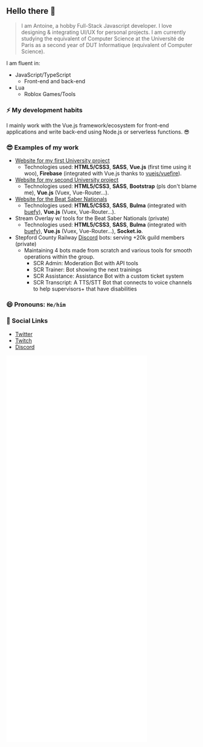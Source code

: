 ## Hello there 👋

> I am Antoine, a hobby Full-Stack Javascript developer. I love designing & integrating UI/UX for personal projects. I am currently studying the equivalent of Computer Science at the Université de Paris as a second year of DUT Informatique (equivalent of Computer Science).

I am fluent in:
- JavaScript/TypeScript
  - Front-end and back-end
- Lua
  - Roblox Games/Tools

### ⚡ My development habits

I mainly work with the Vue.js framework/ecosystem for front-end applications and write back-end using Node.js or serverless functions. 😎

### 😎 Examples of my work

- [Website for my first University project](https://pjs1.jiveoff.fr)
  - Technologies used: **HTML5/CSS3**, **SASS**, **Vue.js** (first time using it woo), **Firebase** (integrated with Vue.js thanks to [vuejs/vuefire](https://github.com/vuejs/vuefire)).
- [Website for my second University project](https://eweb.jiveoff.fr)
  - Technologies used: **HTML5/CSS3**, **SASS**, **Bootstrap** (pls don't blame me), **Vue.js** (Vuex, Vue-Router...).
- [Website for the Beat Saber Nationals](https://beatsabernationals.com)
  - Technologies used: **HTML5/CSS3**, **SASS**, **Bulma** (integrated with [buefy](https://github.com/buefy/buefy)), **Vue.js** (Vuex, Vue-Router...).
- Stream Overlay w/ tools for the Beat Saber Nationals (private)
  - Technologies used: **HTML5/CSS3**, **SASS**, **Bulma** (integrated with [buefy](https://github.com/buefy/buefy)), **Vue.js** (Vuex, Vue-Router...), **Socket.io**.  
- Stepford County Railway [Discord](https://discord.gg/scr) bots: serving +20k guild members (private)
  - Maintaining 4 bots made from scratch and various tools for smooth operations within the group.
    - SCR Admin: Moderation Bot with API tools
    - SCR Trainer: Bot showing the next trainings
    - SCR Assistance: Assistance Bot with a custom ticket system
    - SCR Transcript: A TTS/STT Bot that connects to voice channels to help supervisors+ that have disabilities

### 😄 Pronouns: ``He/him``

### 💬 Social Links

- [Twitter](https://twitter.com/JiveOff)
- [Twitch](https://twitch.tv/jiveoff)
- [Discord](https://discordapp.com/users/186156892379283456)

![Metrics](https://github.com/JiveOff/JiveOff/blob/main/github-metrics.svg)
